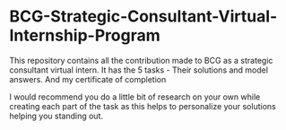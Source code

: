 # BCG-Strategic-Consultant-Virtual-Internship-Program
This repository contains all the contribution made to BCG as a strategic consultant virtual intern. It has the 5 tasks - Their solutions and model answers. And my certificate of completion 

I would recommend you do a little bit of research on your own while creating each part of the task as this helps to personalize your solutions helping you standing out.
